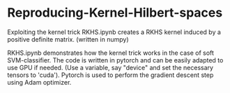# Reproducing-Kernel-Hilbert-spaces
Exploiting the kernel trick
RKHS.ipynb creates a RKHS kernel induced by a positive definite matrix. (written in numpy)

RKHS.ipynb 
demonstrates how the kernel trick works in the case of soft SVM-classifier.
The code is written in pytorch and can be easily adapted to use GPU if needed. (Use a variable, say "device" and set the necessary tensors to 'cuda').
Pytorch is used to perform the gradient descent step using Adam optimizer.
